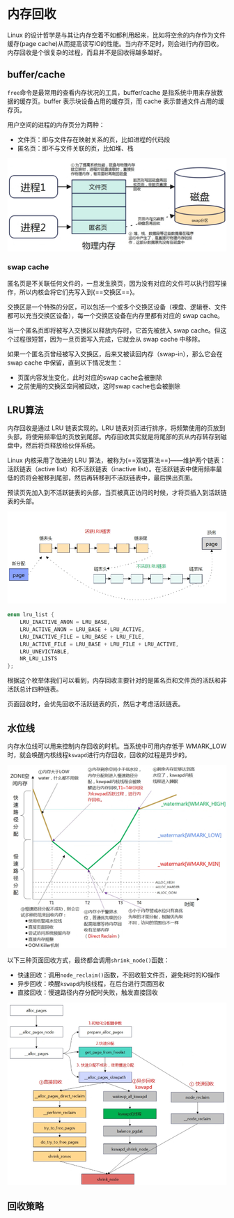 # 内存回收

Linux 的设计哲学是与其让内存空着不如都利用起来，比如将空余的内存作为文件缓存(page cache)从而提高读写IO的性能。当内存不足时，则会进行内存回收。内存回收是个很复杂的过程，而且并不是回收得越多越好。

## buffer/cache

`free`命令是最常用的查看内存状况的工具，buffer/cache 是指系统中用来存放数据的缓存页。buffer 表示块设备占用的缓存页，而 cache 表示普通文件占用的缓存页。

用户空间的进程的内存页分为两种：

- 文件页：即与文件存在映射关系的页，比如进程的代码段
- 匿名页：即不与文件关联的页，比如堆、栈

![内存回收](../../images/kernel/recycle.jpg)

### swap cache

匿名页是不关联任何文件的，一旦发生换页，因为没有对应的文件可以执行回写操作，所以内核会将它们先写入到{==交换区==}。

交换区是一个特殊的分区，可以包括一个或多个交换区设备（裸盘、逻辑卷、文件都可以充当交换区设备），每一个交换区设备在内存里都有对应的 swap cache。

当一个匿名页即将被写入交换区以释放内存时，它首先被放入 swap cache。但这个过程很短暂，因为一旦页面写入完成，它就会从 swap cache 中移除。
    
如果一个匿名页曾经被写入交换区，后来又被读回内存（swap-in），那么它会在 swap cache 中保留，直到以下情况发生：

- 页面内容发生变化，此时对应的swap cache会被删除
- 之前使用的交换区空间被回收，这时swap cache也会被删除

## LRU算法

内存回收是通过 LRU 链表实现的。LRU 链表对页进行排序，将频繁使用的页放到头部，将使用频率低的页放到尾部。内存回收其实就是将尾部的页从内存转存到磁盘中，然后将页释放给伙伴系统。

Linux 内核采用了改进的 LRU 算法，被称为{==双链算法==}——维护两个链表：活跃链表（active list）和不活跃链表（inactive list）。在活跃链表中使用频率最低的页将会被移到尾部，然后再转移到不活跃链表中，最后换出页面。

预读页先加入到不活跃链表的头部，当页被真正访问的时候，才将页插入到活跃链表的头部。

![双链策略](../../images/kernel/lru.jpg)

```C title="mmzone.h"
enum lru_list {
	LRU_INACTIVE_ANON = LRU_BASE,
	LRU_ACTIVE_ANON = LRU_BASE + LRU_ACTIVE,
	LRU_INACTIVE_FILE = LRU_BASE + LRU_FILE,
	LRU_ACTIVE_FILE = LRU_BASE + LRU_FILE + LRU_ACTIVE,
	LRU_UNEVICTABLE,
	NR_LRU_LISTS
};
```

根据这个枚举体我们可以看到，内存回收主要针对的是匿名页和文件页的活跃和非活跃总计四种链表。

页面回收时，会优先回收不活跃链表的页，然后才考虑活跃链表。

## 水位线

内存水位线可以用来控制内存回收的时机。当系统中可用内存低于 WMARK_LOW 时，就会唤醒内核线程`kswapd`进行内存回收，回收的过程是异步的。

![水位线](../../images/kernel/watermark.jpg)

以下三种页面回收方式，最终都会调用`shrink_node()`函数：

- 快速回收：调用`node_reclaim()`函数，不回收脏文件页，避免耗时的IO操作
- 异步回收：唤醒`kswapd`内核线程，在后台进行页面回收
- 直接回收：慢速路径内存分配时失败，触发直接回收

![内存回收方式](../../images/kernel/reclaim.jpg)

## 回收策略
